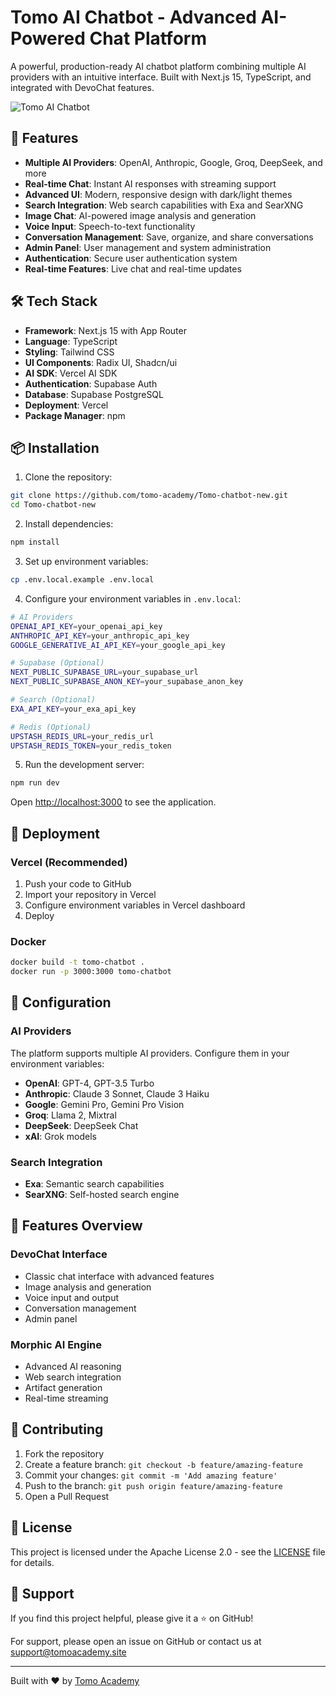 # Tomo AI Chatbot - Advanced AI-Powered Chat Platform

A powerful, production-ready AI chatbot platform combining multiple AI providers with an intuitive interface. Built with Next.js 15, TypeScript, and integrated with DevoChat features.

![Tomo AI Chatbot](/public/screenshot.png)

## 🚀 Features

- **Multiple AI Providers**: OpenAI, Anthropic, Google, Groq, DeepSeek, and more
- **Real-time Chat**: Instant AI responses with streaming support
- **Advanced UI**: Modern, responsive design with dark/light themes
- **Search Integration**: Web search capabilities with Exa and SearXNG
- **Image Chat**: AI-powered image analysis and generation
- **Voice Input**: Speech-to-text functionality
- **Conversation Management**: Save, organize, and share conversations
- **Admin Panel**: User management and system administration
- **Authentication**: Secure user authentication system
- **Real-time Features**: Live chat and real-time updates

## 🛠️ Tech Stack

- **Framework**: Next.js 15 with App Router
- **Language**: TypeScript
- **Styling**: Tailwind CSS
- **UI Components**: Radix UI, Shadcn/ui
- **AI SDK**: Vercel AI SDK
- **Authentication**: Supabase Auth
- **Database**: Supabase PostgreSQL
- **Deployment**: Vercel
- **Package Manager**: npm

## 📦 Installation

1. Clone the repository:
```bash
git clone https://github.com/tomo-academy/Tomo-chatbot-new.git
cd Tomo-chatbot-new
```

2. Install dependencies:
```bash
npm install
```

3. Set up environment variables:
```bash
cp .env.local.example .env.local
```

4. Configure your environment variables in `.env.local`:
```bash
# AI Providers
OPENAI_API_KEY=your_openai_api_key
ANTHROPIC_API_KEY=your_anthropic_api_key
GOOGLE_GENERATIVE_AI_API_KEY=your_google_api_key

# Supabase (Optional)
NEXT_PUBLIC_SUPABASE_URL=your_supabase_url
NEXT_PUBLIC_SUPABASE_ANON_KEY=your_supabase_anon_key

# Search (Optional)
EXA_API_KEY=your_exa_api_key

# Redis (Optional)
UPSTASH_REDIS_URL=your_redis_url
UPSTASH_REDIS_TOKEN=your_redis_token
```

5. Run the development server:
```bash
npm run dev
```

Open [http://localhost:3000](http://localhost:3000) to see the application.

## 🚀 Deployment

### Vercel (Recommended)

1. Push your code to GitHub
2. Import your repository in Vercel
3. Configure environment variables in Vercel dashboard
4. Deploy

### Docker

```bash
docker build -t tomo-chatbot .
docker run -p 3000:3000 tomo-chatbot
```

## 🔧 Configuration

### AI Providers

The platform supports multiple AI providers. Configure them in your environment variables:

- **OpenAI**: GPT-4, GPT-3.5 Turbo
- **Anthropic**: Claude 3 Sonnet, Claude 3 Haiku
- **Google**: Gemini Pro, Gemini Pro Vision
- **Groq**: Llama 2, Mixtral
- **DeepSeek**: DeepSeek Chat
- **xAI**: Grok models

### Search Integration

- **Exa**: Semantic search capabilities
- **SearXNG**: Self-hosted search engine

## 📱 Features Overview

### DevoChat Interface
- Classic chat interface with advanced features
- Image analysis and generation
- Voice input and output
- Conversation management
- Admin panel

### Morphic AI Engine
- Advanced AI reasoning
- Web search integration
- Artifact generation
- Real-time streaming

## 🤝 Contributing

1. Fork the repository
2. Create a feature branch: `git checkout -b feature/amazing-feature`
3. Commit your changes: `git commit -m 'Add amazing feature'`
4. Push to the branch: `git push origin feature/amazing-feature`
5. Open a Pull Request

## 📄 License

This project is licensed under the Apache License 2.0 - see the [LICENSE](LICENSE) file for details.

## 🌟 Support

If you find this project helpful, please give it a ⭐ on GitHub!

For support, please open an issue on GitHub or contact us at support@tomoacademy.site

---

Built with ❤️ by [Tomo Academy](https://tomoacademy.site)